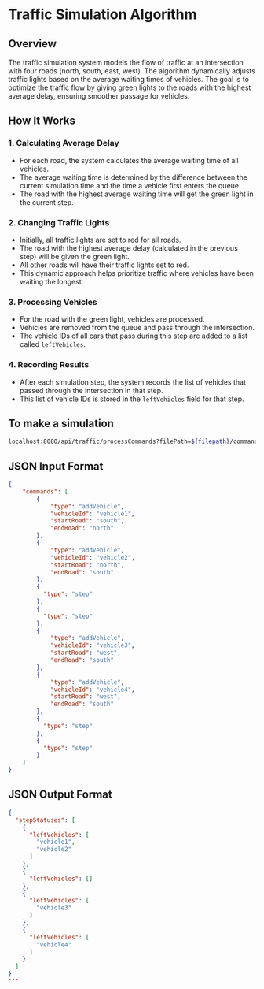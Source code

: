 # Traffic Simulation Algorithm

## Overview

The traffic simulation system models the flow of traffic at an intersection with four roads (north, south, east, west). The algorithm dynamically adjusts traffic lights based on the average waiting times of vehicles. The goal is to optimize the traffic flow by giving green lights to the roads with the highest average delay, ensuring smoother passage for vehicles.

## How It Works

### 1. **Calculating Average Delay**
- For each road, the system calculates the average waiting time of all vehicles.
- The average waiting time is determined by the difference between the current simulation time and the time a vehicle first enters the queue.
- The road with the highest average waiting time will get the green light in the current step.

### 2. **Changing Traffic Lights**
- Initially, all traffic lights are set to red for all roads.
- The road with the highest average delay (calculated in the previous step) will be given the green light.
- All other roads will have their traffic lights set to red.
- This dynamic approach helps prioritize traffic where vehicles have been waiting the longest.

### 3. **Processing Vehicles**
- For the road with the green light, vehicles are processed.
- Vehicles are removed from the queue and pass through the intersection.
- The vehicle IDs of all cars that pass during this step are added to a list called `leftVehicles`.

### 4. **Recording Results**
- After each simulation step, the system records the list of vehicles that passed through the intersection in that step.
- This list of vehicle IDs is stored in the `leftVehicles` field for that step.


## To make a simulation
```bash
localhost:8080/api/traffic/processCommands?filePath=${filepath}/commands.json
```

## JSON Input Format

```json
{
    "commands": [
        {
            "type": "addVehicle",
            "vehicleId": "vehicle1",
            "startRoad": "south",
            "endRoad": "north"
        },
        {
            "type": "addVehicle",
            "vehicleId": "vehicle2",
            "startRoad": "north",
            "endRoad": "south"
        },
        {
          "type": "step"
        },
        {
          "type": "step"
        },
        {
            "type": "addVehicle",
            "vehicleId": "vehicle3",
            "startRoad": "west",
            "endRoad": "south"
        },
        {
            "type": "addVehicle",
            "vehicleId": "vehicle4",
            "startRoad": "west",
            "endRoad": "south"
        },
        {
          "type": "step"
        },
        {
          "type": "step"
        }
    ]
}
```
## JSON Output Format



```json
{
  "stepStatuses": [
    {
      "leftVehicles": [
        "vehicle1",
        "vehicle2"
      ]
    },
    {
      "leftVehicles": []
    },
    {
      "leftVehicles": [
        "vehicle3"
      ]
    },
    {
      "leftVehicles": [
        "vehicle4"
      ]
    }
  ]
}
'''
